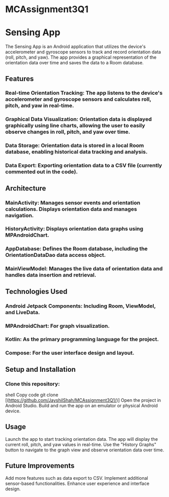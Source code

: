 ﻿# MCAssignment3Q1
# Sensing App
The Sensing App is an Android application that utilizes the device's accelerometer and gyroscope sensors to track and record orientation data (roll, pitch, and yaw). The app provides a graphical representation of the orientation data over time and saves the data to a Room database.

## Features
### Real-time Orientation Tracking: The app listens to the device's accelerometer and gyroscope sensors and calculates roll, pitch, and yaw in real-time.
### Graphical Data Visualization: Orientation data is displayed graphically using line charts, allowing the user to easily observe changes in roll, pitch, and yaw over time.
### Data Storage: Orientation data is stored in a local Room database, enabling historical data tracking and analysis.
### Data Export: Exporting orientation data to a CSV file (currently commented out in the code).
## Architecture
### MainActivity: Manages sensor events and orientation calculations. Displays orientation data and manages navigation.
### HistoryActivity: Displays orientation data graphs using MPAndroidChart.
### AppDatabase: Defines the Room database, including the OrientationDataDao data access object.
### MainViewModel: Manages the live data of orientation data and handles data insertion and retrieval.
## Technologies Used
### Android Jetpack Components: Including Room, ViewModel, and LiveData.
### MPAndroidChart: For graph visualization.
### Kotlin: As the primary programming language for the project.
### Compose: For the user interface design and layout.
## Setup and Installation
### Clone this repository:
shell
Copy code
git clone [(https://github.com/JayshilShah/MCAssignment3Q1/)]
Open the project in Android Studio.
Build and run the app on an emulator or physical Android device.
## Usage
Launch the app to start tracking orientation data.
The app will display the current roll, pitch, and yaw values in real-time.
Use the "History Graphs" button to navigate to the graph view and observe orientation data over time.
## Future Improvements
Add more features such as data export to CSV.
Implement additional sensor-based functionalities.
Enhance user experience and interface design.
